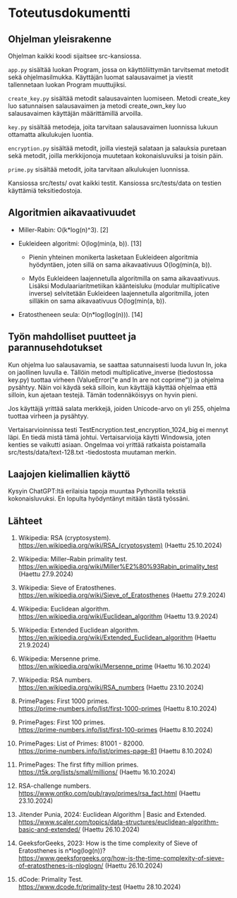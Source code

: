 # Toteutusdokumentti

## Ohjelman yleisrakenne

Ohjelman kaikki koodi sijaitsee src-kansiossa.

`app.py` sisältää luokan Program, jossa on käyttöliittymän tarvitsemat metodit sekä ohjelmasilmukka. Käyttäjän luomat salausavaimet ja viestit tallennetaan luokan Program muuttujiksi.

`create_key.py` sisältää metodit salausavainten luomiseen. Metodi create_key luo satunnaisen salausavaimen ja metodi create_own_key luo salausavaimen käyttäjän määrittämillä arvoilla.

`key.py` sisältää metodeja, joita tarvitaan salausavaimen luonnissa lukuun ottamatta alkulukujen luontia.

`encryption.py` sisältää metodit, joilla viestejä salataan ja salauksia puretaan sekä metodit, joilla merkkijonoja muutetaan kokonaisluvuiksi ja toisin päin.

`prime.py` sisältää metodit, joita tarvitaan alkulukujen luonnissa.

Kansiossa src/tests/ ovat kaikki testit. Kansiossa src/tests/data on testien käyttämiä teksitiedostoja.

## Algoritmien aikavaativuudet

- Miller-Rabin: O(k*log(n)^3). [2]

- Eukleideen algoritmi: O(log(min(a, b)). [13]

  - Pienin yhteinen monikerta lasketaan Eukleideen algoritmia hyödyntäen, joten sillä on sama aikavaativuus O(log(min(a, b)).

  - Myös Eukleideen laajennetulla algoritmilla on sama aikavaativuus. Lisäksi Modulaariaritmetiikan käänteisluku (modular multiplicative inverse) selvitetään Eukleideen laajennetulla algoritmilla, joten silläkin on sama aikavaativuus O(log(min(a, b)).

- Eratostheneen seula: O(n*log(log(n))). [14]

## Työn mahdolliset puutteet ja parannusehdotukset

Kun ohjelma luo salausavamia, se saattaa satunnaisesti luoda luvun ln, joka on jaollinen luvulla e. Tällöin metodi multiplicative_inverse (tiedostossa key.py) tuottaa virheen (ValueError("e and ln are not coprime")) ja ohjelma pysähtyy. Näin voi käydä sekä silloin, kun käyttäjä käyttää ohjelmaa että silloin, kun ajetaan testejä. Tämän todennäköisyys on hyvin pieni.

Jos käyttäjä yrittää salata merkkejä, joiden Unicode-arvo on yli 255, ohjelma tuottaa virheen ja pysähtyy.

Vertaisarvioinnissa testi TestEncryption.test_encryption_1024_big ei mennyt läpi. En tiedä mistä tämä johtui. Vertaisarvioija käytti Windowsia, joten kenties se vaikutti asiaan. Ongelmaa voi yrittää ratkaista poistamalla src/tests/data/text-128.txt -tiedostosta muutaman merkin.

## Laajojen kielimallien käyttö

Kysyin ChatGPT:ltä erilaisia tapoja muuntaa Pythonilla tekstiä kokonaisluvuksi. En lopulta hyödyntänyt mitään tästä työssäni.

## Lähteet

1. Wikipedia: RSA (cryptosystem).  
https://en.wikipedia.org/wiki/RSA_(cryptosystem) (Haettu 25.10.2024)

2. Wikipedia: Miller–Rabin primality test.  
https://en.wikipedia.org/wiki/Miller%E2%80%93Rabin_primality_test (Haettu 27.9.2024)

1. Wikipedia: Sieve of Eratosthenes.  
https://en.wikipedia.org/wiki/Sieve_of_Eratosthenes (Haettu 27.9.2024)

1. Wikipedia: Euclidean algorithm.  
https://en.wikipedia.org/wiki/Euclidean_algorithm (Haettu 13.9.2024)

1. Wikipedia: Extended Euclidean algorithm.  
https://en.wikipedia.org/wiki/Extended_Euclidean_algorithm (Haettu 21.9.2024)

1. Wikipedia: Mersenne prime.  
https://en.wikipedia.org/wiki/Mersenne_prime (Haettu 16.10.2024)

1. Wikipedia: RSA numbers.  
https://en.wikipedia.org/wiki/RSA_numbers (Haettu 23.10.2024)

1. PrimePages: First 1000 primes.  
https://prime-numbers.info/list/first-1000-primes (Haettu 8.10.2024)

1. PrimePages: First 100 primes.  
https://prime-numbers.info/list/first-100-primes (Haettu 8.10.2024)

1. PrimePages: List of Primes: 81001 - 82000.  
https://prime-numbers.info/list/primes-page-81 (Haettu 8.10.2024)

1. PrimePages: The first fifty million primes.  
https://t5k.org/lists/small/millions/ (Haettu 16.10.2024)

1. RSA-challenge numbers.  
https://www.ontko.com/pub/rayo/primes/rsa_fact.html (Haettu 23.10.2024)

1. Jitender Punia, 2024: Euclidean Algorithm | Basic and Extended.  
https://www.scaler.com/topics/data-structures/euclidean-algorithm-basic-and-extended/ (Haettu 26.10.2024)

1. GeeksforGeeks, 2023: How is the time complexity of Sieve of Eratosthenes is n*log(log(n))?  
https://www.geeksforgeeks.org/how-is-the-time-complexity-of-sieve-of-eratosthenes-is-nloglogn/ (Haettu 26.10.2024)

1. dCode: Primality Test.  
https://www.dcode.fr/primality-test (Haettu 28.10.2024)

